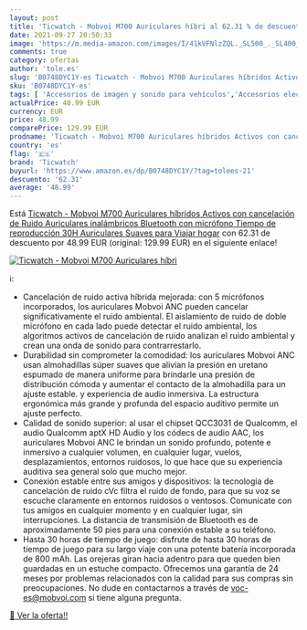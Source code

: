 ```yaml
---
layout: post
title: 'Ticwatch - Mobvoi M700 Auriculares híbri al 62.31 % de descuento'
date: 2021-09-27 20:50:33
image: 'https://m.media-amazon.com/images/I/41kVFNlzZQL._SL500_._SL400_.jpg'
comments: true
category: ofertas
author: 'tole.es'
slug: 'B0748DYC1Y-es Ticwatch - Mobvoi M700 Auriculares híbridos Activos con...'
sku: 'B0748DYC1Y-es'
tags: [ 'Accesorios de imagen y sonido para vehículos','Accesorios electrónicos para vehículos','Auriculares para equipo de audio','Auriculares y accesorios','Electrónica','Electrónica para coche','Electrónica para vehículos','Vídeo para coche','auriculares','bluetooth','ticwatch', ]
actualPrice: 48.99 EUR
currency: EUR
price: 48.99
comparePrice: 129.99 EUR
prodname: 'Ticwatch - Mobvoi M700 Auriculares híbridos Activos con cancelación de Ruido  Auriculares inalámbricos Bluetooth con micrófono  Tiempo de reproducción 30H  Auriculares Suaves para Viajar  hogar'
country: 'es'
flag: '🇪🇸'
brand: 'Ticwatch'
buyurl: 'https://www.amazon.es/dp/B0748DYC1Y/?tag=tolees-21'
descuento: '62.31'
average: '48.99'
---
```


Está [Ticwatch - Mobvoi M700 Auriculares híbridos Activos con cancelación de Ruido  Auriculares inalámbricos Bluetooth con micrófono  Tiempo de reproducción 30H  Auriculares Suaves para Viajar  hogar](https://www.amazon.es/dp/B0748DYC1Y/?tag=tolees-21) con 62.31 de descuento por 48.99 EUR (original: 129.99 EUR) en el siguiente enlace!

[![Ticwatch - Mobvoi M700 Auriculares híbri](https://m.media-amazon.com/images/I/41kVFNlzZQL._SL500_._SL400_.jpg)](https://www.amazon.es/dp/B0748DYC1Y/?tag=tolees-21)

ℹ️:

- Cancelación de ruido activa híbrida mejorada: con 5 micrófonos incorporados, los auriculares Mobvoi ANC pueden cancelar significativamente el ruido ambiental. El aislamiento de ruido de doble micrófono en cada lado puede detectar el ruido ambiental, los algoritmos activos de cancelación de ruido analizan el ruido ambiental y crean una onda de sonido para contrarrestarlo.
- Durabilidad sin comprometer la comodidad: los auriculares Mobvoi ANC usan almohadillas súper suaves que alivian la presión en uretano espumado de manera uniforme para brindarle una presión de distribución cómoda y aumentar el contacto de la almohadilla para un ajuste estable. y experiencia de audio inmersiva. La estructura ergonómica más grande y profunda del espacio auditivo permite un ajuste perfecto.
- Calidad de sonido superior: al usar el chipset QCC3031 de Qualcomm, el audio Qualcomm aptX HD Audio y los códecs de audio AAC, los auriculares Mobvoi ANC le brindan un sonido profundo, potente e inmersivo a cualquier volumen, en cualquier lugar, vuelos, desplazamientos, entornos ruidosos, lo que hace que su experiencia auditiva sea general solo que mucho mejor.
- Conexión estable entre sus amigos y dispositivos: la tecnología de cancelación de ruido cVc filtra el ruido de fondo, para que su voz se escuche claramente en entornos ruidosos o ventosos. Comunícate con tus amigos en cualquier momento y en cualquier lugar, sin interrupciones. La distancia de transmisión de Bluetooth es de aproximadamente 50 pies para una conexión estable a su teléfono.
- Hasta 30 horas de tiempo de juego: disfrute de hasta 30 horas de tiempo de juego para su largo viaje con una potente batería incorporada de 800 mAh. Las orejeras giran hacia adentro para que queden bien guardadas en un estuche compacto. Ofrecemos una garantía de 24 meses por problemas relacionados con la calidad para sus compras sin preocupaciones. No dude en contactarnos a través de voc-es@mobvoi.com si tiene alguna pregunta.

[🛒 Ver la oferta!!](https://www.amazon.es/dp/B0748DYC1Y/?tag=tolees-21)
